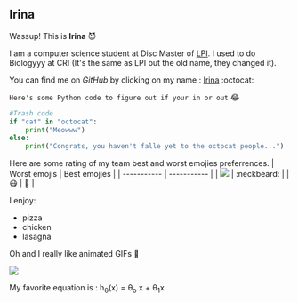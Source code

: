 ## Irina


Wassup! This is  **Irina** :smiling_imp: 

I am a computer science student at Disc Master of [LPI](https://learningplanetinstitute.org/en). I used to do Biologyyy at CRI (It's the same as LPI but the old name, they changed it).

You can find me on *GitHub* by clicking on my name : [Irina](https://github.com/irinade) :octocat: 

`Here's some Python code to figure out if your in or out` :joy: 
```python 
#Trash code
if "cat" in "octocat":
    print("Meowww")
else:
    print("Congrats, you haven't falle yet to the octocat people...")
```
Here are some rating of my team best and worst emojies preferrences.
| Worst emojis      | Best emojies |
| ----------- | ----------- |
| ![](https://www.webfx.com/wp-content/themes/fx/assets/img/tools/emoji-cheat-sheet/graphics/emojis/simple_smile.png)      | :neckbeard:       |
| :mask:   | :metal:        |

I enjoy:
- pizza
- chicken
- lasagna


Oh and I really like animated GIFs  :grimacing:

![](https://media2.giphy.com/media/cnhpl4IeYgU7MCBdV2/giphy.gif?cid=ecf05e471klj0408r45cf56bavvka178wnjfqja2mg2kmwvv&rid=giphy.gif&ct=g)


My favorite equation is : h<sub>&theta;</sub>(x) = &theta;<sub>o</sub> x + &theta;<sub>1</sub>x 

